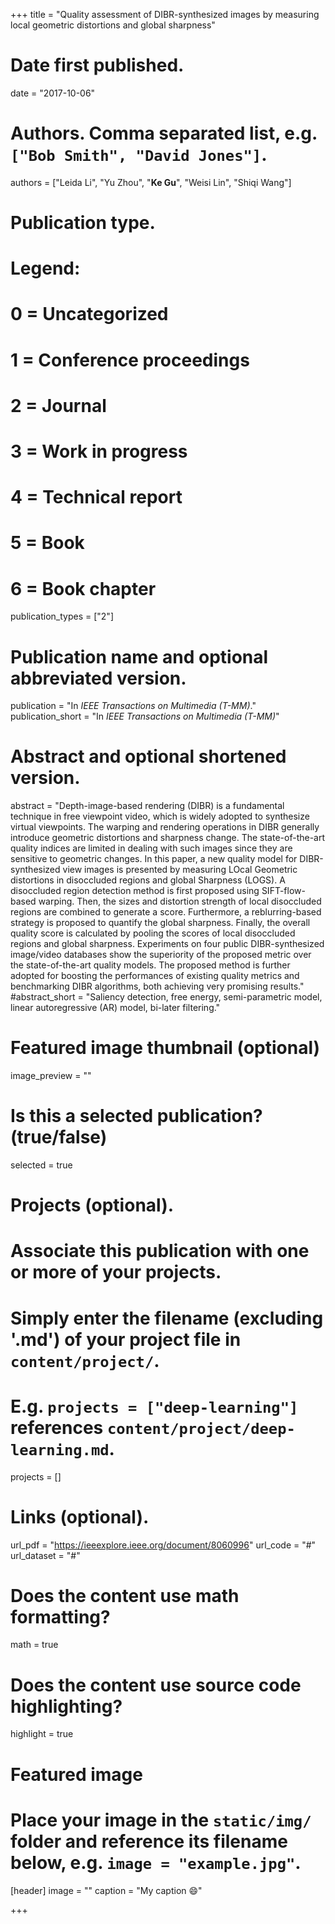 +++
title = "Quality assessment of DIBR-synthesized images by measuring local geometric distortions and global sharpness"

# Date first published.
date = "2017-10-06"

# Authors. Comma separated list, e.g. `["Bob Smith", "David Jones"]`.
authors = ["Leida Li", "Yu Zhou", "**Ke Gu**", "Weisi Lin", "Shiqi Wang"]
# Publication type.
# Legend:
# 0 = Uncategorized
# 1 = Conference proceedings
# 2 = Journal
# 3 = Work in progress
# 4 = Technical report
# 5 = Book
# 6 = Book chapter
publication_types = ["2"]

# Publication name and optional abbreviated version.
publication = "In *IEEE Transactions on Multimedia (T-MM)*."
publication_short = "In *IEEE Transactions on Multimedia (T-MM)*"

# Abstract and optional shortened version.
abstract = "Depth-image-based rendering (DIBR) is a fundamental technique in free viewpoint video, which is widely adopted to synthesize virtual viewpoints. The warping and rendering operations in DIBR generally introduce geometric distortions and sharpness change. The state-of-the-art quality indices are limited in dealing with such images since they are sensitive to geometric changes. In this paper, a new quality model for DIBR-synthesized view images is presented by measuring LOcal Geometric distortions in disoccluded regions and global Sharpness (LOGS). A disoccluded region detection method is first proposed using SIFT-flow-based warping. Then, the sizes and distortion strength of local disoccluded regions are combined to generate a score. Furthermore, a reblurring-based strategy is proposed to quantify the global sharpness. Finally, the overall quality score is calculated by pooling the scores of local disoccluded regions and global sharpness. Experiments on four public DIBR-synthesized image/video databases show the superiority of the proposed metric over the state-of-the-art quality models. The proposed method is further adopted for boosting the performances of existing quality metrics and benchmarking DIBR algorithms, both achieving very promising results."
#abstract_short = "Saliency detection, free energy, semi-parametric model, linear autoregressive (AR) model, bi-later filtering."

# Featured image thumbnail (optional)
image_preview = ""

# Is this a selected publication? (true/false)
selected = true

# Projects (optional).
#   Associate this publication with one or more of your projects.
#   Simply enter the filename (excluding '.md') of your project file in `content/project/`.
#   E.g. `projects = ["deep-learning"]` references `content/project/deep-learning.md`.
projects = []

# Links (optional).
url_pdf = "https://ieeexplore.ieee.org/document/8060996"
url_code = "#"
url_dataset = "#"




# Does the content use math formatting?
math = true

# Does the content use source code highlighting?
highlight = true

# Featured image
# Place your image in the `static/img/` folder and reference its filename below, e.g. `image = "example.jpg"`.
[header]
image = ""
caption = "My caption 😄"

+++
